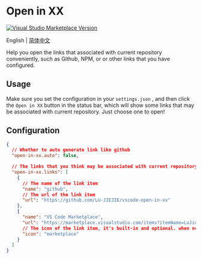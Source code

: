 # Open in XX

<a href="https://marketplace.visualstudio.com/items?itemName=LuJiejie.open-in-xx" target="__blank"><img src="https://img.shields.io/visual-studio-marketplace/v/LuJiejie.open-in-xx.svg?color=eee&amp;label=VS%20Code%20Marketplace&logo=visual-studio-code" alt="Visual Studio Marketplace Version" /></a>

English | [简体中文](./README.zh-CN.md)

Help you open the links that associated with current repository conveniently, such as Github, NPM, or or other links that you have configured.

## Usage

Make sure you set the configuration in your `settings.json` , and then click the `Open in XX` button in the status bar, which will show some links that may be associated with current repository. Just choose one to open!

## Configuration

```json
{
  // Whether to auto generate link like github
  "open-in-xx.auto": false,

  // The links that you think may be associated with current repository
  "open-in-xx.links": [
    {
      // The name of the link item
      "name": "github",
      // The url of the link item
      "url": "https://github.com/LU-JIEJIE/vscode-open-in-xx"
    },
    {
      "name": "VS Code Marketplace",
      "url": "https://marketplace.visualstudio.com/items?itemName=LuJiejie.open-in-xx",
      // The icon of the link item, it's built-in and optional. when not set, it depends on the name
      "icon": "marketplace"
    }
  ]
}
```
